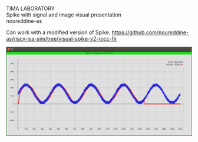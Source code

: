 TIMA LABORATORY                
Spike with signal and image visual presentation                      
noureddine-as

Can work with a modified version of Spike.
https://github.com/noureddine-as/riscv-isa-sim/tree/visual-spike-v2-rocc-fir

![Test preview](./test-random-sinus.png)